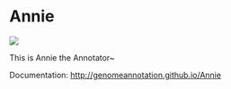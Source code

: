 Annie
=====

<img src="https://zenodo.org/badge/4498/genomeannotation/Annie.png">

This is Annie the Annotator~


Documentation: http://genomeannotation.github.io/Annie
